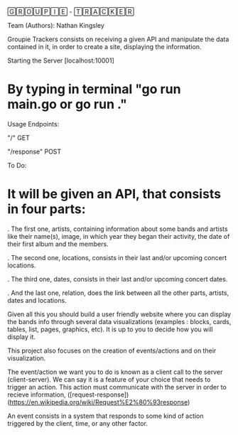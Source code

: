 
🄶🅁🄾🅄🄿🄸🄴 - 🅃🅁🄰🄲🄺🄴🅁

Team (Authors):
Nathan
Kingsley

 Groupie Trackers consists on receiving a given API and manipulate the data contained in it, in order to create a site, displaying the information.



Starting the Server [localhost:10001]
# By typing in terminal "go run main.go or go run ."

Usage
Endpoints:

"/" GET

"/response" POST

To Do:
# It will be given an API, that consists in four parts:

. The first one, artists, containing information about some bands and artists like their name(s), image, in which year they began their activity, the date of their first album and the members.

. The second one, locations, consists in their last and/or upcoming concert locations.

. The third one, dates, consists in their last and/or upcoming concert dates.

. And the last one, relation, does the link between all the other parts, artists, dates and locations.

Given all this you should build a user friendly website where you can display the bands info through several data visualizations (examples : blocks, cards, tables, list, pages, graphics, etc). It is up to you to decide how you will display it.

This project also focuses on the creation of events/actions and on their visualization.

The event/action we want you to do is known as a client call to the server (client-server). We can say it is a feature of your choice that needs to trigger an action. This action must communicate with the server in order to recieve information, ([request-response])(https://en.wikipedia.org/wiki/Request%E2%80%93response)

An event consists in a system that responds to some kind of action triggered by the client, time, or any other factor.